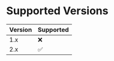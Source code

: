 # Supported Versions

| Version | Supported          |
| ------- | ------------------ |
| 1.x     | :x:                |
| 2.x     | :white_check_mark: |
